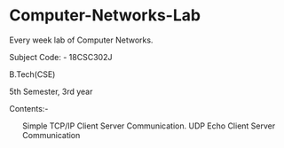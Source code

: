 # Computer-Networks-Lab
<p>Every week lab of Computer Networks.</p>
<p>Subject Code: - 18CSC302J</p>
<p>B.Tech(CSE)</p>
<p>5th Semester, 3rd year</p>
<p>Contents:-
<ol>
  Simple TCP/IP Client Server Communication.
  UDP Echo Client Server Communication
  
</ol>
</p>
